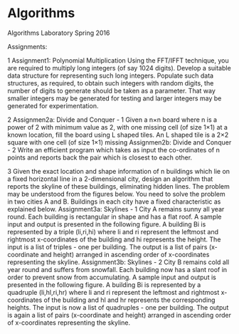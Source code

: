 # Algorithms
Algorithms Laboratory Spring 2016

Assignments:

1
Assignment1: Polynomial Multiplication
Using the FFT/IFFT technique, you are required to multiply long integers (of say 1024 digits).
Develop a suitable data structure for representing such long integers.
Populate such data structures, as required, to obtain such integers with random digits, the number of digits to generate should be taken as a parameter. That way smaller integers may be generated for testing and larger integers may be generated for experimentation.

2
Assignmen2a: Divide and Conquer - 1
Given a n×n board where n is a power of 2 with minimum value as 2, with one missing cell (of size 1×1) at a known location, fill the board using L shaped tiles. An L shaped tile is a 2×2 square with one cell (of size 1×1) missing
Assignmen2b: Divide and Conquer - 2
Write an efficient program which takes as input the co-ordinates of n points and reports back the pair which is closest to each other.

3
Given the exact location and shape information of n buildings which lie on a fixed horizontal line in a 2-dimensional city, design an algorithm that reports the skyline of these buildings, eliminating hidden lines. The problem may be understood from the figures below. You need to solve the problem in two cities A and B. Buildings in each city have a fixed characteristic as explained below.
Assignment3a: Skylines - 1
City A remains sunny all year round. Each building is rectangular in shape and has a flat roof. A sample input and output is presented in the following figure. A building Bi is represented by a triple (li,ri,hi) where li and ri represent the leftmost and rightmost x-coordinates of the building and hi represents the height. The input is a list of triples - one per building. The output is a list of pairs (x-coordinate and height) arranged in ascending order of x-coordinates representing the skyline.
Assignment3b: Skylines - 2
City B remains cold all year round and suffers from snowfall. Each building now has a slant roof in order to prevent snow from accumulating. A sample input and output is presented in the following figure. A building Bi is represented by a quadruple (li,hl,ri,hr) where li and ri represent the leftmost and rightmost x-coordinates of the building and hl and hr represents the corresponding heights. The input is now a list of quadruples - one per building. The output is again a list of pairs (x-coordinate and height) arranged in ascending order of x-coordinates representing the skyline.




